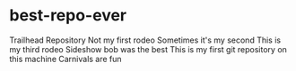 # best-repo-ever
Trailhead Repository
Not my first rodeo
Sometimes it's my second
This is my third rodeo
Sideshow bob was the best
This is my first git repository on this machine
Carnivals are fun
